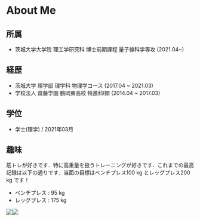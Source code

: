 # About Me

## 所属

- 茨城大学大学院 理工学研究科 博士前期課程 量子線科学専攻 (2021.04~)

## 経歴

- 茨城大学 理学部 理学科 物理学コース (2017.04 ~ 2021.03)
- 学校法人 齋藤学園 鶴岡東高校 特進科Ⅰ類 (2014.04 ~ 2017.03)

## 学位

- 学士(理学) / 2021年03月

## 趣味
筋トレが好きです．特に高重量を扱うトレーニングが好きです．これまでの最高記録は以下の通りです．当面の目標はベンチプレス100 kg とレッグプレス200 kg です！

- ベンチプレス : 95 kg
- レッグプレス : 175 kg

![](images/bench01.png)![](images/bench02.png)
